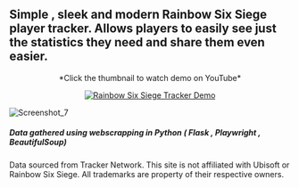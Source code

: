 ## Simple , sleek and modern Rainbow Six Siege player tracker. Allows players to easily see just the statistics they need and share them even easier.

<div align="center">
*Click the thumbnail to watch demo on YouTube*  
  
[![Rainbow Six Siege Tracker Demo](https://img.youtube.com/vi/oFQ6PCO8s7I/maxresdefault.jpg)](https://youtu.be/oFQ6PCO8s7I)  


</div>

![Screenshot_7](https://github.com/user-attachments/assets/891453bf-53dd-497f-971f-372a1b701541)


##### Data gathered using webscrapping in Python ( Flask , Playwright , BeautifulSoup)
Data sourced from Tracker Network. This site is not affiliated with Ubisoft or Rainbow Six Siege. All trademarks are property of their respective owners.

